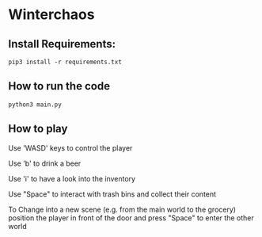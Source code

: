 # Winterchaos

## Install Requirements:

```
pip3 install -r requirements.txt
```

## How to run the code

```
python3 main.py
```

## How to play
Use 'WASD' keys to control the player

Use 'b' to drink a beer

Use 'i' to have a look into the inventory

Use "Space" to interact with trash bins and collect their content 

To Change into a new scene (e.g. from the main world to the grocery) position the player in front of the door and press "Space" to enter the other world